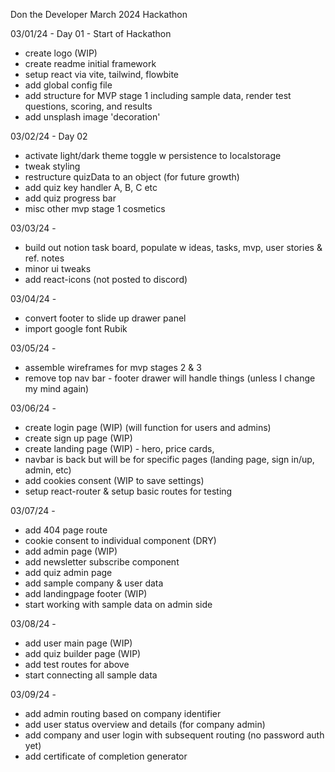 Don the Developer March 2024 Hackathon

03/01/24 - Day 01 - Start of Hackathon
- create logo (WIP)
- create readme initial framework
- setup react via vite, tailwind, flowbite
- add global config file
- add structure for MVP stage 1 including sample data, render test questions, scoring, and results
- add unsplash image 'decoration'

03/02/24 - Day 02
- activate light/dark theme toggle w persistence to localstorage
- tweak styling
- restructure quizData to an object (for future growth)
- add quiz key handler A, B, C etc
- add quiz progress bar
- misc other mvp stage 1 cosmetics

03/03/24 - 
- build out notion task board, populate w ideas, tasks, mvp, user stories & ref. notes
- minor ui tweaks
- add react-icons
(not posted to discord)

03/04/24 -
- convert footer to slide up drawer panel
- import google font Rubik

03/05/24 - 
- assemble wireframes for mvp stages 2 & 3
- remove top nav bar - footer drawer will handle things (unless I change my mind again)

03/06/24 -
- create login page (WIP) (will function for users and admins)
- create sign up page (WIP)
- create landing page (WIP) - hero, price cards, 
- navbar is back but will be for specific pages (landing page, sign in/up, admin, etc)
- add cookies consent (WIP to save settings)
- setup react-router & setup basic routes for testing

03/07/24 - 
- add 404 page route
- cookie consent to individual component (DRY)
- add admin page (WIP)
- add newsletter subscribe component
- add quiz admin page
- add sample company & user data
- add landingpage footer (WIP)
- start working with sample data on admin side

03/08/24 -
- add user main page (WIP)
- add quiz builder page (WIP)
- add test routes for above
- start connecting all sample data

03/09/24 - 
- add admin routing based on company identifier
- add user status overview and details (for company admin)
- add company and user login with subsequent routing (no password auth yet)
- add certificate of completion generator